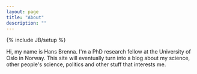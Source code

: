 ```yaml
---
layout: page
title: "About"
description: ""
---
```

{% include JB/setup %}

Hi, my name is Hans Brenna. I'm a PhD research fellow at the University of Oslo in Norway. This site will eventually turn into a blog about my science, other people's science, politics and other stuff that interests me.